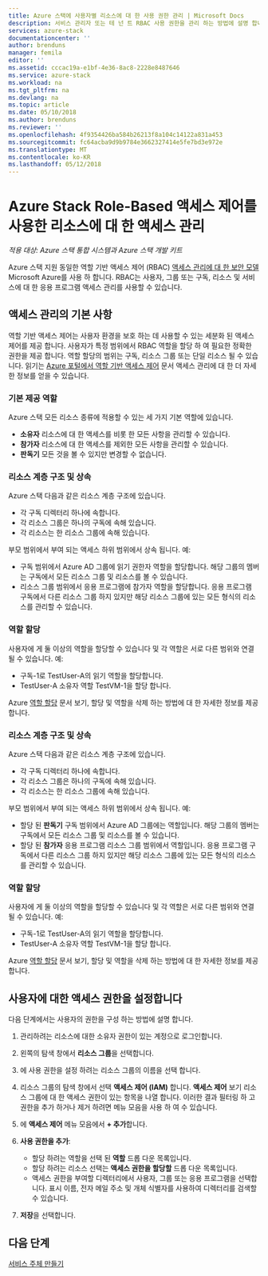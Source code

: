 ```yaml
---
title: Azure 스택에 사용자별 리소스에 대 한 사용 권한 관리 | Microsoft Docs
description: 서비스 관리자 또는 테 넌 트 RBAC 사용 권한을 관리 하는 방법에 설명 합니다.
services: azure-stack
documentationcenter: ''
author: brenduns
manager: femila
editor: ''
ms.assetid: cccac19a-e1bf-4e36-8ac8-2228e8487646
ms.service: azure-stack
ms.workload: na
ms.tgt_pltfrm: na
ms.devlang: na
ms.topic: article
ms.date: 05/10/2018
ms.author: brenduns
ms.reviewer: ''
ms.openlocfilehash: 4f9354426ba584b26213f8a104c14122a831a453
ms.sourcegitcommit: fc64acba9d9b9784e3662327414e5fe7bd3e972e
ms.translationtype: MT
ms.contentlocale: ko-KR
ms.lasthandoff: 05/12/2018
---
```

# <a name="manage-access-to-resources-with-azure-stack-role-based-access-control"></a>Azure Stack Role-Based 액세스 제어를 사용한 리소스에 대 한 액세스 관리

*적용 대상: Azure 스택 통합 시스템과 Azure 스택 개발 키트*

Azure 스택 지원 동일한 역할 기반 액세스 제어 (RBAC) [액세스 관리에 대 한 보안 모델](https://docs.microsoft.com/en-us/azure/role-based-access-control/overview) Microsoft Azure를 사용 하 합니다. RBAC는 사용자, 그룹 또는 구독, 리소스 및 서비스에 대 한 응용 프로그램 액세스 관리를 사용할 수 있습니다.

## <a name="basics-of-access-management"></a>액세스 관리의 기본 사항

역할 기반 액세스 제어는 사용자 환경을 보호 하는 데 사용할 수 있는 세분화 된 액세스 제어를 제공 합니다. 사용자가 특정 범위에서 RBAC 역할을 할당 하 여 필요한 정확한 권한을 제공 합니다. 역할 할당의 범위는 구독, 리소스 그룹 또는 단일 리소스 될 수 있습니다. 읽기는 [Azure 포털에서 역할 기반 액세스 제어](https://docs.microsoft.com/en-us/azure/role-based-access-control/overview) 문서 액세스 관리에 대 한 더 자세한 정보를 얻을 수 있습니다.

### <a name="built-in-roles"></a>기본 제공 역할

Azure 스택 모든 리소스 종류에 적용할 수 있는 세 가지 기본 역할에 있습니다.

* **소유자** 리소스에 대 한 액세스를 비롯 한 모든 사항을 관리할 수 있습니다.
* **참가자** 리소스에 대 한 액세스를 제외한 모든 사항을 관리할 수 있습니다.
* **판독기** 모든 것을 볼 수 있지만 변경할 수 없습니다.

### <a name="resource-hierarchy-and-inheritance"></a>리소스 계층 구조 및 상속

Azure 스택 다음과 같은 리소스 계층 구조에 있습니다.

* 각 구독 디렉터리 하나에 속합니다.
* 각 리소스 그룹은 하나의 구독에 속해 있습니다.
* 각 리소스는 한 리소스 그룹에 속해 있습니다.

부모 범위에서 부여 되는 액세스 하위 범위에서 상속 됩니다. 예: 

* 구독 범위에서 Azure AD 그룹에 읽기 권한자 역할을 할당합니다. 해당 그룹의 멤버는 구독에서 모든 리소스 그룹 및 리소스를 볼 수 있습니다.
* 리소스 그룹 범위에서 응용 프로그램에 참가자 역할을 할당합니다. 응용 프로그램 구독에서 다른 리소스 그룹 하지 있지만 해당 리소스 그룹에 있는 모든 형식의 리소스를 관리할 수 있습니다.

### <a name="assigning-roles"></a>역할 할당

사용자에 게 둘 이상의 역할을 할당할 수 있습니다 및 각 역할은 서로 다른 범위와 연결 될 수 있습니다. 예: 

* 구독-1로 TestUser-A의 읽기 역할을 할당합니다.
* TestUser-A 소유자 역할 TestVM-1을 할당 합니다.

Azure [역할 할당](https://docs.microsoft.com/en-us/azure/role-based-access-control/role-assignments-portal) 문서 보기, 할당 및 역할을 삭제 하는 방법에 대 한 자세한 정보를 제공 합니다.

### <a name="resource-hierarchy-and-inheritance"></a>리소스 계층 구조 및 상속

Azure 스택 다음과 같은 리소스 계층 구조에 있습니다.

* 각 구독 디렉터리 하나에 속합니다.
* 각 리소스 그룹은 하나의 구독에 속해 있습니다.
* 각 리소스는 한 리소스 그룹에 속해 있습니다.

부모 범위에서 부여 되는 액세스 하위 범위에서 상속 됩니다. 예: 

* 할당 된 **판독기** 구독 범위에서 Azure AD 그룹에는 역할입니다. 해당 그룹의 멤버는 구독에서 모든 리소스 그룹 및 리소스를 볼 수 있습니다.
* 할당 된 **참가자** 응용 프로그램 리소스 그룹 범위에서 역할입니다. 응용 프로그램 구독에서 다른 리소스 그룹 하지 있지만 해당 리소스 그룹에 있는 모든 형식의 리소스를 관리할 수 있습니다.

### <a name="assigning-roles"></a>역할 할당

사용자에 게 둘 이상의 역할을 할당할 수 있습니다 및 각 역할은 서로 다른 범위와 연결 될 수 있습니다. 예: 

* 구독-1로 TestUser-A의 읽기 역할을 할당합니다.
* TestUser-A 소유자 역할 TestVM-1을 할당 합니다.

Azure [역할 할당](https://docs.microsoft.com/en-us/azure/role-based-access-control/role-assignments-portal) 문서 보기, 할당 및 역할을 삭제 하는 방법에 대 한 자세한 정보를 제공 합니다.

## <a name="set-access-permissions-for-a-user"></a>사용자에 대한 액세스 권한을 설정합니다

다음 단계에서는 사용자의 권한을 구성 하는 방법에 설명 합니다.

1. 관리하려는 리소스에 대한 소유자 권한이 있는 계정으로 로그인합니다.
2. 왼쪽의 탐색 창에서 **리소스 그룹**을 선택합니다.
3. 에 사용 권한을 설정 하려는 리소스 그룹의 이름을 선택 합니다.
4. 리소스 그룹의 탐색 창에서 선택 **액세스 제어 (IAM)** 합니다. **액세스 제어** 보기 리소스 그룹에 대 한 액세스 권한이 있는 항목을 나열 합니다. 이러한 결과 필터링 하 고 권한을 추가 하거나 제거 하려면 메뉴 모음을 사용 하 여 수 있습니다.
5. 에 **액세스 제어** 메뉴 모음에서 **+ 추가**합니다.
6. **사용 권한을 추가**:

   * 할당 하려는 역할을 선택 된 **역할** 드롭 다운 목록입니다.
   * 할당 하려는 리소스 선택는 **액세스 권한을 할당할** 드롭 다운 목록입니다.
   * 액세스 권한을 부여할 디렉터리에서 사용자, 그룹 또는 응용 프로그램을 선택합니다. 표시 이름, 전자 메일 주소 및 개체 식별자를 사용하여 디렉터리를 검색할 수 있습니다.

7. **저장**을 선택합니다.

## <a name="next-steps"></a>다음 단계

[서비스 주체 만들기](azure-stack-create-service-principals.md)